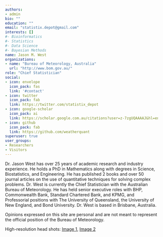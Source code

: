 ```yaml
---
authors:
- admin
bio: ""
education: ""
email: "statistix.depot@gmail.com"
interests: []
#- Bioinformatics
#- Statistics
#- Data Science
#- Bayesian Methods
name: Jason M. West
organizations:
- name: "Bureau of Meteorology, Australia"
  url: "http://www.bom.gov.au/"
role: "Chief Statistician"
social:
- icon: envelope
  icon_pack: fas
  link: '#contact'
- icon: twitter
  icon_pack: fab
  link: https://twitter.com/statistix_depot
- icon: google-scholar
  icon_pack: ai
  link: https://scholar.google.com.au/citations?user=z-7zgUQAAAAJ&hl=en
- icon: github
  icon_pack: fab
  link: https://github.com/weatherquant
superuser: true
user_groups:
- Researchers
- Visitors
---
```



Dr. Jason West has over 25 years of academic research and industry experience. He holds a PhD in Mathematics along with degrees in Science, Biostatistics, and Engineering. He has published 2 books and over 50 journal articles on the use of quantitative techniques for solving complex problems. Dr. West is currently the Chief Statistician with the Australian Bureau of Meteorology. He has held senior executive roles with BHP, Commonwealth Bank, Standard Chartered Bank, and KPMG, and Professorial positions with The University of Queensland, the University of New England, and Bond University. Dr. West is based in Brisbane, Australia.

Opinions expressed on this site are personal and are not meant to represent the official position of the Bureau of Meteorology.

High-resolution head shots: [Image 1](authors/admin/shot1.jpg), [Image 2](authors/admin/shot2.jpg)